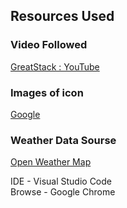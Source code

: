 ## Resources Used

### Video Followed
[GreatStack : YouTube](https://www.youtube.com/watch?v=MIYQR-Ybrn4&list=PLjwm_8O3suyOgDS_Z8AWbbq3zpCmR-WE9&index=1)

### Images of icon
[Google](https://drive.google.com/file/d/1RgSeYljIBzh-ZHIzEFwWmfGIDEMF1bHr/view)

### Weather Data Sourse
[Open Weather Map](https://openweathermap.org/)  

IDE - Visual Studio Code  
Browse - Google Chrome  
